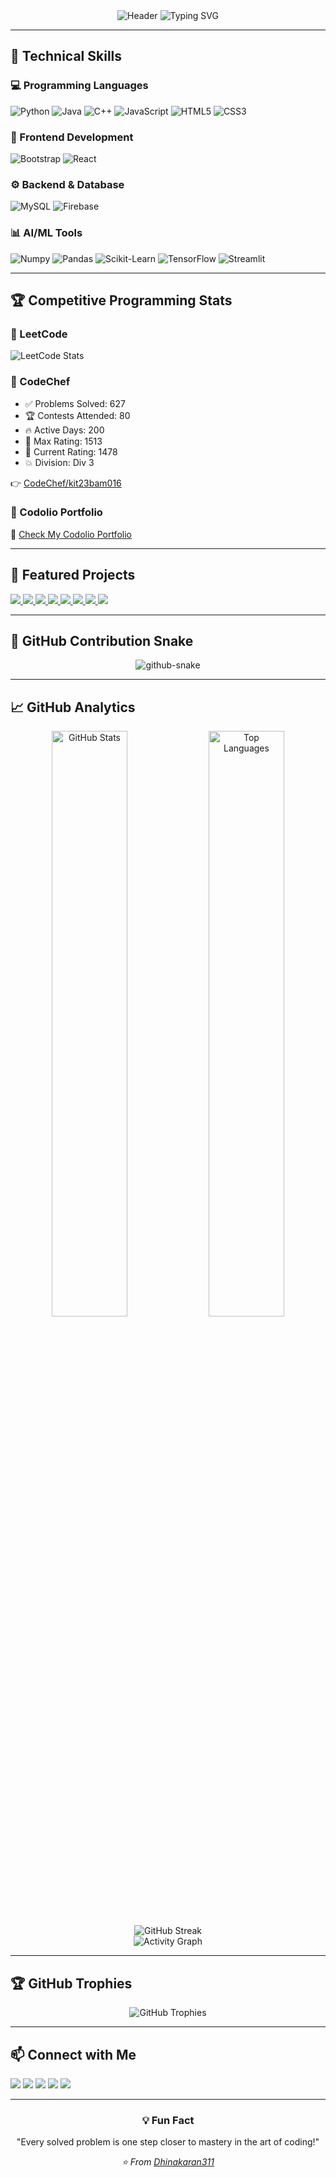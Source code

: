 <div align="center">

<img src="https://capsule-render.vercel.app/api?type=waving&color=4F46E5&height=200&section=header&text=Dhinakaran%20M%20S&fontSize=55&fontAlignY=35&desc=AI%20%7C%20ML%20%7C%20Web%20Developer%20%7C%20Competitive%20Programmer&descAlignY=60&descAlign=50&fontColor=ffffff&animation=twinkling&stroke=4F46E5&strokeWidth=2" alt="Header" />

<img src="https://readme-typing-svg.herokuapp.com?font=Fira+Code&size=22&duration=3000&pause=1000&color=4F46E5&center=true&vCenter=true&width=700&lines=💡+AI+%26+Machine+Learning+Explorer;🚀+Full-Stack+Web+Developer;⚡+Div+3+Competitive+Programmer;🌟+Always+Learning+New+Technologies" alt="Typing SVG" />

</div>

---

## 🔧 Technical Skills  

### 💻 Programming Languages  
![Python](https://img.shields.io/badge/Python-3776AB?style=for-the-badge&logo=python&logoColor=white)
![Java](https://img.shields.io/badge/Java-007396?style=for-the-badge&logo=java&logoColor=white)
![C++](https://img.shields.io/badge/C++-00599C?style=for-the-badge&logo=cplusplus&logoColor=white)
![JavaScript](https://img.shields.io/badge/JavaScript-F7DF1E?style=for-the-badge&logo=javascript&logoColor=black)
![HTML5](https://img.shields.io/badge/HTML5-E34F26?style=for-the-badge&logo=html5&logoColor=white)
![CSS3](https://img.shields.io/badge/CSS3-1572B6?style=for-the-badge&logo=css3&logoColor=white)

### 🎨 Frontend Development  
![Bootstrap](https://img.shields.io/badge/Bootstrap-7952B3?style=for-the-badge&logo=bootstrap&logoColor=white)
![React](https://img.shields.io/badge/React-20232A?style=for-the-badge&logo=react&logoColor=61DAFB)

### ⚙ Backend & Database  
![MySQL](https://img.shields.io/badge/MySQL-4479A1?style=for-the-badge&logo=mysql&logoColor=white)
![Firebase](https://img.shields.io/badge/Firebase-FFCA28?style=for-the-badge&logo=firebase&logoColor=black)

### 📊 AI/ML Tools  
![Numpy](https://img.shields.io/badge/Numpy-013243?style=for-the-badge&logo=numpy&logoColor=white)
![Pandas](https://img.shields.io/badge/Pandas-150458?style=for-the-badge&logo=pandas&logoColor=white)
![Scikit-Learn](https://img.shields.io/badge/Scikit--Learn-F7931E?style=for-the-badge&logo=scikit-learn&logoColor=white)
![TensorFlow](https://img.shields.io/badge/TensorFlow-FF6F00?style=for-the-badge&logo=tensorflow&logoColor=white)
![Streamlit](https://img.shields.io/badge/Streamlit-FF4B4B?style=for-the-badge&logo=streamlit&logoColor=white)

---

## 🏆 Competitive Programming Stats  

### 🌟 LeetCode
![LeetCode Stats](https://leetcode-stats.vercel.app/api?username=Dhinakaran311&theme=dark&show_icons=true)

### 🌟 CodeChef
- ✅ Problems Solved: 627  
- 🏆 Contests Attended: 80  
- 🔥 Active Days: 200  
- 🥇 Max Rating: 1513  
- 🎯 Current Rating: 1478  
- 💥 Division: Div 3  

👉 [CodeChef/kit23bam016](https://www.codechef.com/users/kit23bam016)  

### 🌟 Codolio Portfolio  
📌 [Check My Codolio Portfolio](https://codolio.com/profile/Dhinakaran311)  

---

## 📂 Featured Projects  

<a href="https://github.com/Dhinakaran311/Expense_tracker">
  <img src="https://github-readme-stats.vercel.app/api/pin/?username=Dhinakaran311&repo=Expense_tracker&theme=dark&bg_color=0D1117&title_color=4F46E5&text_color=FFFFFF&icon_color=4F46E5" />
</a>
<a href="https://github.com/Dhinakaran311/TodoApp">
  <img src="https://github-readme-stats.vercel.app/api/pin/?username=Dhinakaran311&repo=TodoApp&theme=dark&bg_color=0D1117&title_color=4F46E5&text_color=FFFFFF&icon_color=4F46E5" />
</a>
<a href="https://github.com/Dhinakaran311/Portfolio">
  <img src="https://github-readme-stats.vercel.app/api/pin/?username=Dhinakaran311&repo=Portfolio&theme=dark&bg_color=0D1117&title_color=4F46E5&text_color=FFFFFF&icon_color=4F46E5" />
</a>
<a href="https://github.com/Dhinakaran311/Job_Search">
  <img src="https://github-readme-stats.vercel.app/api/pin/?username=Dhinakaran311&repo=Job_Search&theme=dark&bg_color=0D1117&title_color=4F46E5&text_color=FFFFFF&icon_color=4F46E5" />
</a>
<a href="https://github.com/Dhinakaran311/Portfolio_DK">
  <img src="https://github-readme-stats.vercel.app/api/pin/?username=Dhinakaran311&repo=Portfolio_DK&theme=dark&bg_color=0D1117&title_color=4F46E5&text_color=FFFFFF&icon_color=4F46E5" />
</a>
<a href="https://github.com/Dhinakaran311/TO-DO-LIST">
  <img src="https://github-readme-stats.vercel.app/api/pin/?username=Dhinakaran311&repo=TO-DO-LIST&theme=dark&bg_color=0D1117&title_color=4F46E5&text_color=FFFFFF&icon_color=4F46E5" />
</a>
<a href="https://github.com/Dhinakaran311/FOOD_DELIVERY_TIME_PREDICTION">
  <img src="https://github-readme-stats.vercel.app/api/pin/?username=Dhinakaran311&repo=FOOD_DELIVERY_TIME_PREDICTION&theme=dark&bg_color=0D1117&title_color=4F46E5&text_color=FFFFFF&icon_color=4F46E5" />
</a>
<a href="https://github.com/Dhinakaran311/Age-Calculator">
  <img src="https://github-readme-stats.vercel.app/api/pin/?username=Dhinakaran311&repo=Age-Calculator&theme=dark&bg_color=0D1117&title_color=4F46E5&text_color=FFFFFF&icon_color=4F46E5" />
</a>

---

## 🐍 GitHub Contribution Snake

<div align="center">
<picture>
  <source media="(prefers-color-scheme: dark)" srcset="https://raw.githubusercontent.com/Dhinakaran311/output/github-snake-dark.svg" />
  <source media="(prefers-color-scheme: light)" srcset="https://raw.githubusercontent.com/Dhinakaran311/output/github-snake.svg" />
  <img alt="github-snake" src="https://raw.githubusercontent.com/Dhinakaran311/output/github-snake.svg" />
</picture>
</div>

---

## 📈 GitHub Analytics  

<div align="center">

<img width="49%" src="https://github-readme-stats.vercel.app/api?username=Dhinakaran311&show_icons=true&theme=dark&hide_border=true&count_private=true&bg_color=0D1117&title_color=4F46E5&text_color=FFFFFF&icon_color=4F46E5&ring_color=4F46E5&border_color=4F46E5" alt="GitHub Stats" />
<img width="49%" src="https://github-readme-stats.vercel.app/api/top-langs/?username=Dhinakaran311&layout=compact&theme=dark&hide_border=true&bg_color=0D1117&title_color=4F46E5&text_color=FFFFFF&border_color=4F46E5" alt="Top Languages" />

</div>

<div align="center">

<img src="https://github-readme-streak-stats.herokuapp.com/?user=Dhinakaran311&theme=dark&hide_border=true&background=0D1117&stroke=4F46E5&ring=4F46E5&fire=4F46E5&currStreakNum=FFFFFF&sideNums=FFFFFF&currStreakLabel=4F46E5&sideLabels=4F46E5&dates=FFFFFF" alt="GitHub Streak" />

</div>

<div align="center">

<img src="https://github-readme-activity-graph.vercel.app/graph?username=Dhinakaran311&theme=react-dark&hide_border=true&bg_color=0D1117&color=4F46E5&line=4F46E5&point=FFFFFF&area=true&area_color=4F46E5&title_color=4F46E5" alt="Activity Graph" />

</div>  

---

## 🏆 GitHub Trophies  

<div align="center">

<img src="https://github-profile-trophy.vercel.app/?username=Dhinakaran311&theme=darkhub&no-frame=true&row=1&column=7&margin-w=15&margin-h=15" alt="GitHub Trophies" />

</div>

---

## 📫 Connect with Me  

<p align="left">
  <a href="https://github.com/Dhinakaran311"><img src="https://img.shields.io/badge/GitHub-181717?style=for-the-badge&logo=github&logoColor=white"/></a>
  <a href="https://www.linkedin.com/in/dhinakaran-ms-934296378/"><img src="https://img.shields.io/badge/LinkedIn-0077B5?style=for-the-badge&logo=linkedin&logoColor=white"/></a>
  <a href="https://www.codechef.com/users/kit23bam016"><img src="https://img.shields.io/badge/CodeChef-5B4638?style=for-the-badge&logo=codechef&logoColor=white"/></a>
  <a href="https://leetcode.com/u/Dhinakaran311/"><img src="https://img.shields.io/badge/LeetCode-FFA116?style=for-the-badge&logo=leetcode&logoColor=black"/></a>
  <a href="https://codolio.com/profile/Dhinakaran311"><img src="https://img.shields.io/badge/Codolio-000000?style=for-the-badge&logo=google-chrome&logoColor=white"/></a>
</p>  

---

<div align="center">

### 💡 Fun Fact
"Every solved problem is one step closer to mastery in the art of coding!"

*⭐ From [Dhinakaran311](https://github.com/Dhinakaran311)*

</div>